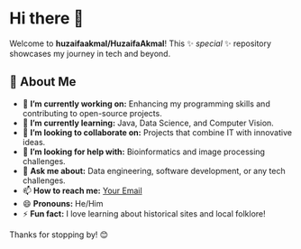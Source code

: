 # Hi there 👋

Welcome to **huzaifaakmal/HuzaifaAkmal**! This ✨ _special_ ✨ repository showcases my journey in tech and beyond.

## 🚀 About Me
- 🔭 **I’m currently working on:** Enhancing my programming skills and contributing to open-source projects.
- 🌱 **I’m currently learning:** Java, Data Science, and Computer Vision.
- 👯 **I’m looking to collaborate on:** Projects that combine IT with innovative ideas.
- 🤔 **I’m looking for help with:** Bioinformatics and image processing challenges.
- 💬 **Ask me about:** Data engineering, software development, or any tech challenges.
- 📫 **How to reach me:** [Your Email](mailto:huzaifaakmal711@gmail.com)
- 😄 **Pronouns:** He/Him
- ⚡ **Fun fact:** I love learning about historical sites and local folklore!

Thanks for stopping by! 😊
